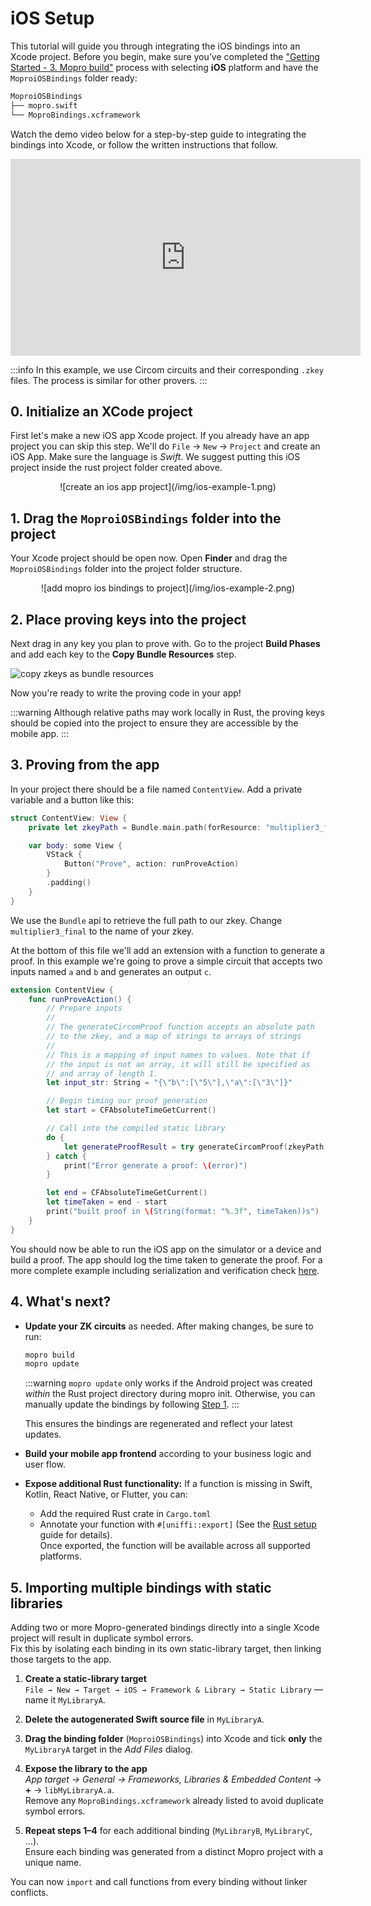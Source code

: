 # iOS Setup

This tutorial will guide you through integrating the iOS bindings into an Xcode project. Before you begin, make sure you’ve completed the ["Getting Started - 3. Mopro build"](/docs/getting-started.md#3-build-bindings) process with selecting **iOS** platform and have the `MoproiOSBindings` folder ready:

```sh
MoproiOSBindings
├── mopro.swift
└── MoproBindings.xcframework
```

Watch the demo video below for a step-by-step guide to integrating the bindings into Xcode, or follow the written instructions that follow.

<p align="center">
<iframe width="560" height="315" src="https://www.youtube.com/embed/6TydXwYMQCU?si=TDw5qkbWSs-Uhw5E" title="YouTube video player" frameborder="0" allow="accelerometer; autoplay; clipboard-write; encrypted-media; gyroscope; picture-in-picture; web-share" referrerpolicy="strict-origin-when-cross-origin" allowfullscreen></iframe>
</p>

:::info
In this example, we use Circom circuits and their corresponding `.zkey` files. The process is similar for other provers.
:::

## 0. Initialize an XCode project

First let's make a new iOS app Xcode project. If you already have an app project you can skip this step. We'll do `File` -> `New` -> `Project` and create an iOS App. Make sure the language is _Swift_. We suggest putting this iOS project inside the rust project folder created above.

<p align="center">
![create an ios app project](/img/ios-example-1.png)
</p>

## 1. Drag the `MoproiOSBindings` folder into the project

Your Xcode project should be open now. Open **Finder** and drag the `MoproiOSBindings` folder into the project folder structure.

<p align="center">
![add mopro ios bindings to project](/img/ios-example-2.png)
</p>

## 2. Place proving keys into the project

Next drag in any key you plan to prove with. Go to the project **Build Phases** and add each key to the **Copy Bundle Resources** step.

![copy zkeys as bundle resources](/img/ios-example-3.png)

Now you're ready to write the proving code in your app!

:::warning
Although relative paths may work locally in Rust, the proving keys should be copied into the project to ensure they are accessible by the mobile app.
:::

## 3. Proving from the app

In your project there should be a file named `ContentView`. Add a private variable and a button like this:

```swift
struct ContentView: View {
    private let zkeyPath = Bundle.main.path(forResource: "multiplier3_final", ofType: "zkey")!

    var body: some View {
        VStack {
            Button("Prove", action: runProveAction)
        }
        .padding()
    }
}
```

We use the `Bundle` api to retrieve the full path to our zkey. Change `multiplier3_final` to the name of your zkey.

At the bottom of this file we'll add an extension with a function to generate a proof. In this example we're going to prove a simple circuit that accepts two inputs named `a` and `b` and generates an output `c`.

```swift
extension ContentView {
    func runProveAction() {
        // Prepare inputs
        //
        // The generateCircomProof function accepts an absolute path
        // to the zkey, and a map of strings to arrays of strings
        //
        // This is a mapping of input names to values. Note that if
        // the input is not an array, it will still be specified as
        // and array of length 1.
        let input_str: String = "{\"b\":[\"5\"],\"a\":[\"3\"]}"

        // Begin timing our proof generation
        let start = CFAbsoluteTimeGetCurrent()

        // Call into the compiled static library
        do {
            let generateProofResult = try generateCircomProof(zkeyPath: zkeyPath, circuitInputs: input_str, proofLib: ProofLib.arkworks)
        } catch {
            print("Error generate a proof: \(error)")
        }

        let end = CFAbsoluteTimeGetCurrent()
        let timeTaken = end - start
        print("built proof in \(String(format: "%.3f", timeTaken))s")
    }
}
```

You should now be able to run the iOS app on the simulator or a device and build a proof. The app should log the time taken to generate the proof. For a more complete example including serialization and verification check [here](https://github.com/zkmopro/mopro/blob/63d6cbaf1bdbcb089f889f86b2a6a0443c6a8679/test-e2e/ios/mopro-test/ContentView.swift).

## 4. What's next?

-   **Update your ZK circuits** as needed. After making changes, be sure to run:

    ```sh
    mopro build
    mopro update
    ```

    :::warning
    `mopro update` only works if the Android project was created _within_ the Rust project directory during mopro init. Otherwise, you can manually update the bindings by following [Step 1](#1-drag-the-moproiosbindings-folder-into-the-project).
    :::

    This ensures the bindings are regenerated and reflect your latest updates.

-   **Build your mobile app frontend** according to your business logic and user flow.
-   **Expose additional Rust functionality:**
    If a function is missing in Swift, Kotlin, React Native, or Flutter, you can:

    -   Add the required Rust crate in `Cargo.toml`
    -   Annotate your function with `#[uniffi::export]` (See the [Rust setup](rust-setup.md#-customize-the-bindings) guide for details).<br/>
        Once exported, the function will be available across all supported platforms.

## 5. Importing multiple bindings with static libraries

Adding two or more Mopro-generated bindings directly into a single Xcode project will result in duplicate symbol errors.  
Fix this by isolating each binding in its own static-library target, then linking those targets to the app.

1. **Create a static-library target**  
   `File → New → Target → iOS → Framework & Library → Static Library` — name it `MyLibraryA`.

2. **Delete the autogenerated Swift source file** in `MyLibraryA`.

3. **Drag the binding folder** (`MoproiOSBindings`) into Xcode and tick **only** the `MyLibraryA` target in the *Add Files* dialog.

4. **Expose the library to the app**  
   *App target → General → Frameworks, Libraries & Embedded Content* → **+** → `libMyLibraryA.a`.  
   Remove any `MoproBindings.xcframework` already listed to avoid duplicate symbol errors.

5. **Repeat steps 1–4** for each additional binding (`MyLibraryB`, `MyLibraryC`, …).  
   Ensure each binding was generated from a distinct Mopro project with a unique name.

You can now `import` and call functions from every binding without linker conflicts.